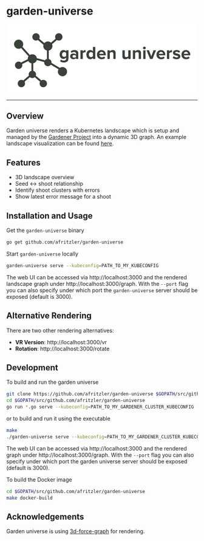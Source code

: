 # garden-universe

![garden universe logo](images/logo.png)

---

## Overview

Garden universe renders a Kubernetes landscape which is setup and managed by the [Gardener Project](https://github.com/gardener/gardener) into a dynamic 3D graph. An example landscape visualization can be found [here](images/universe.png).

## Features

* 3D landscape overview
* Seed <-> shoot relationship 
* Identify shoot clusters with errors
* Show latest error message for a shoot

## Installation and Usage

Get the `garden-universe` binary

```bash
go get github.com/afritzler/garden-universe
```

Start `garden-universe` locally

```bash
garden-universe serve --kubeconfig=PATH_TO_MY_KUBECONFIG
```

The web UI can be accessed via http://localhost:3000 and the rendered landscape graph under http://localhost:3000/graph.
With the `--port` flag you can also specify under which port the `garden-universe` server should be exposed (default is 3000).

## Alternative Rendering

There are two other rendering alternatives:

* __VR Version__: http://localhost:3000/vr
* __Rotation__: http://localhost:3000/rotate

## Development

To build and run the garden universe

```bash
git clone https://github.com/afritzler/garden-universe $GOPATH/src/github.com/afritzler/garden-universe
cd $GOPATH/src/github.com/afritzler/garden-universe
go run *.go serve --kubeconfig=PATH_TO_MY_GARDENER_CLUSTER_KUBECONFIG
```

or to build and run it using the executable

```bash
make
./garden-universe serve --kubeconfig=PATH_TO_MY_GARDENER_CLUSTER_KUBECONFIG
```

The web UI can be accessed via http://localhost:3000 and the rendered graph under http://localhost:3000/graph.
With the `--port` flag you can also specify under which port the garden universe server should be exposed (default is 3000).

To build the Docker image

```bash
cd $GOPATH/src/github.com/afritzler/garden-universe
make docker-build
```

## Acknowledgements

Garden universe is using [3d-force-graph](https://github.com/vasturiano/3d-force-graph) for rendering. 

